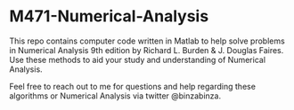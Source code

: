 # M471-Numerical-Analysis

This repo contains computer code written in Matlab to help solve problems in Numerical Analysis 9th edition by Richard L. Burden & J. Douglas Faires.
Use these methods to aid your study and understanding of Numerical Analysis.

Feel free to reach out to me for questions and help regarding these algorithms or Numerical Analysis via twitter @binzabinza.